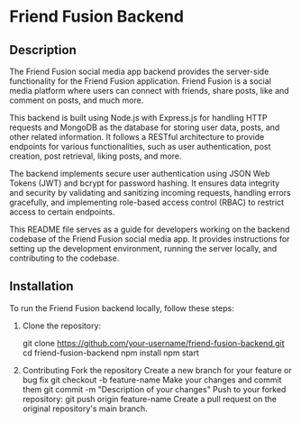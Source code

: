 # Friend Fusion Backend

## Description

The Friend Fusion social media app backend provides the server-side functionality for the Friend Fusion application. Friend Fusion is a social media platform where users can connect with friends, share posts, like and comment on posts, and much more.

This backend is built using Node.js with Express.js for handling HTTP requests and MongoDB as the database for storing user data, posts, and other related information. It follows a RESTful architecture to provide endpoints for various functionalities, such as user authentication, post creation, post retrieval, liking posts, and more.

The backend implements secure user authentication using JSON Web Tokens (JWT) and bcrypt for password hashing. It ensures data integrity and security by validating and sanitizing incoming requests, handling errors gracefully, and implementing role-based access control (RBAC) to restrict access to certain endpoints.

This README file serves as a guide for developers working on the backend codebase of the Friend Fusion social media app. It provides instructions for setting up the development environment, running the server locally, and contributing to the codebase.

## Installation

To run the Friend Fusion backend locally, follow these steps:

1. Clone the repository:

   git clone https://github.com/your-username/friend-fusion-backend.git
   cd friend-fusion-backend
   npm install
   npm start


2. Contributing
   Fork the repository
   Create a new branch for your feature or bug fix
   git checkout -b feature-name
   Make your changes and commit them
   git commit -m "Description of your changes"
   Push to your forked repository:
   git push origin feature-name
   Create a pull request on the original repository's main branch.
